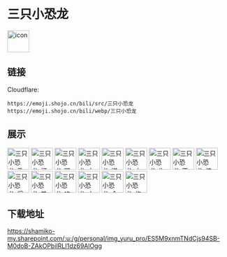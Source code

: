 # 三只小恐龙
<img src="https://emoji.shojo.cn/bili/src/三只小恐龙/icon.png" width="50" height="50" alt="icon">

## 链接
Cloudflare:
```
https://emoji.shojo.cn/bili/src/三只小恐龙
https://emoji.shojo.cn/bili/webp/三只小恐龙
```
## 展示
<img src="https://emoji.shojo.cn/bili/src/三只小恐龙/三只小恐龙-激动.png" width="50" height="50" alt="三只小恐龙-激动">
<img src="https://emoji.shojo.cn/bili/src/三只小恐龙/三只小恐龙-打call.png" width="50" height="50" alt="三只小恐龙-打call">
<img src="https://emoji.shojo.cn/bili/src/三只小恐龙/三只小恐龙-嘿嘿.png" width="50" height="50" alt="三只小恐龙-嘿嘿">
<img src="https://emoji.shojo.cn/bili/src/三只小恐龙/三只小恐龙-大哭.png" width="50" height="50" alt="三只小恐龙-大哭">
<img src="https://emoji.shojo.cn/bili/src/三只小恐龙/三只小恐龙-嫌弃.png" width="50" height="50" alt="三只小恐龙-嫌弃">
<img src="https://emoji.shojo.cn/bili/src/三只小恐龙/三只小恐龙-大爱.png" width="50" height="50" alt="三只小恐龙-大爱">
<img src="https://emoji.shojo.cn/bili/src/三只小恐龙/三只小恐龙-牛.png" width="50" height="50" alt="三只小恐龙-牛">
<img src="https://emoji.shojo.cn/bili/src/三只小恐龙/三只小恐龙-不忍直视.png" width="50" height="50" alt="三只小恐龙-不忍直视">
<img src="https://emoji.shojo.cn/bili/src/三只小恐龙/三只小恐龙-惊.png" width="50" height="50" alt="三只小恐龙-惊">
<img src="https://emoji.shojo.cn/bili/src/三只小恐龙/三只小恐龙-得意.png" width="50" height="50" alt="三只小恐龙-得意">
<img src="https://emoji.shojo.cn/bili/src/三只小恐龙/三只小恐龙-羞.png" width="50" height="50" alt="三只小恐龙-羞">
<img src="https://emoji.shojo.cn/bili/src/三只小恐龙/三只小恐龙-吃瓜.png" width="50" height="50" alt="三只小恐龙-吃瓜">
<img src="https://emoji.shojo.cn/bili/src/三只小恐龙/三只小恐龙-大吉.png" width="50" height="50" alt="三只小恐龙-大吉">
<img src="https://emoji.shojo.cn/bili/src/三只小恐龙/三只小恐龙-金榜题名.png" width="50" height="50" alt="三只小恐龙-金榜题名">
<img src="https://emoji.shojo.cn/bili/src/三只小恐龙/三只小恐龙-旗开得胜.png" width="50" height="50" alt="三只小恐龙-旗开得胜">

## 下载地址

https://shamiko-my.sharepoint.com/:u:/g/personal/img_yuru_pro/ES5M9xnmTNdCjs94SB-M0doB-ZAkOPbiIRLI1dz69AlOgg